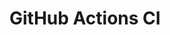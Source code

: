 # GitHub Actions CI









































































































































































































































































































































































































































































































































































































































































































































































































































































































































































































































































































































































































































































































































































































































































































































































































































































































































































































































































































































































































































































































































































































































































































































































































